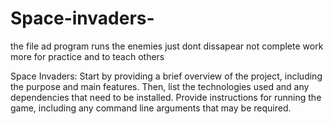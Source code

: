 # Space-invaders-
the file ad program runs the enemies just dont dissapear
not complete work more for practice and to teach others 



Space Invaders: Start by providing a brief overview of the project, including the purpose and main features. Then, list the technologies used and any dependencies that need to be installed. Provide instructions for running the game, including any command line arguments that may be required.
